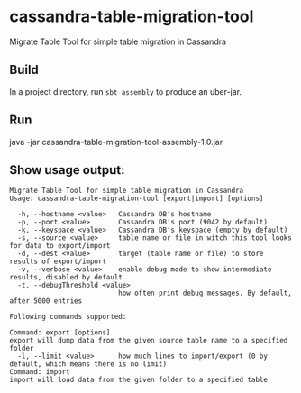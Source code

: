 # cassandra-table-migration-tool
Migrate Table Tool for simple table migration in Cassandra


## Build
In a project directory, run `sbt assembly` to produce an uber-jar.

## Run
java -jar cassandra-table-migration-tool-assembly-1.0.jar

## Show usage output: 

    Migrate Table Tool for simple table migration in Cassandra
    Usage: cassandra-table-migration-tool [export|import] [options]
    
      -h, --hostname <value>   Cassandra DB's hostname
      -p, --port <value>       Cassandra DB's port (9042 by default)
      -k, --keyspace <value>   Cassandra DB's keyspace (empty by default)
      -s, --source <value>     table name or file in witch this tool looks for data to export/import
      -d, --dest <value>       target (table name or file) to store results of export/import
      -v, --verbose <value>    enable debug mode to show intermediate results, disabled by default
      -t, --debugThreshold <value>
                               how often print debug messages. By default, after 5000 entries
    
    Following commands supported:
    
    Command: export [options]
    export will dump data from the given source table name to a specified folder
      -l, --limit <value>      how much lines to import/export (0 by default, which means there is no limit)
    Command: import
    import will load data from the given folder to a specified table

